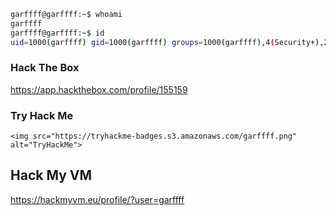 ```bash
garffff@garffff:~$ whoami
garffff
garffff@garffff:~$ id
uid=1000(garffff) gid=1000(garffff) groups=1000(garffff),4(Security+),24(PenTest+),27(OSCP),30(OSWP),33(OSEP),46(CREST CRT),115(CCNP Enterprise),136(CCNP Security)
```

### Hack The Box

https://app.hackthebox.com/profile/155159
### Try Hack Me

`<img src="https://tryhackme-badges.s3.amazonaws.com/garffff.png" alt="TryHackMe">`

## Hack My VM

https://hackmyvm.eu/profile/?user=garffff

